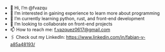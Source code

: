 - 👋 Hi, I’m @fvazqu
- 👀 I’m interested in gaining experience to learn more about programming
- 🌱 I’m currently learning python, rust, and front-end development
- 💞️ I’m looking to collaborate on front-end projects
- 📫 How to reach me: f.vazquez0617@gmail.com
- 🖇 Check out my LinkedIn: https://www.linkedin.com/in/fabian-v-a85a48193/

<!---
fvazqu/fvazqu is a ✨ special ✨ repository because its `README.md` (this file) appears on your GitHub profile.
You can click the Preview link to take a look at your changes.
--->
